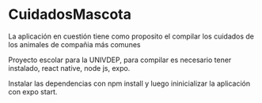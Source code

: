 # CuidadosMascota
La aplicación en cuestión tiene como proposito el compilar los cuidados de los animales de compañia más comunes 

Proyecto escolar para la UNIVDEP, para compilar es necesario tener instalado, react native, node js, expo.

Instalar las dependencias con npm install y luego ininicializar la aplicación con expo start.
